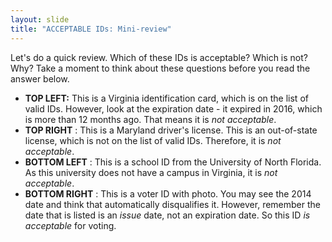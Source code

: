 ```yaml
---
layout: slide
title: "ACCEPTABLE IDs: Mini-review"
---
```


Let&#39;s do a quick review. Which of these IDs is acceptable? Which is not? Why? Take a moment to think about these questions before you read the answer below.

- **TOP LEFT:** This is a Virginia identification card, which is on the list of valid IDs. However, look at the expiration date - it expired in 2016, which is more than 12 months ago. That means it is *not acceptable*.
- **TOP RIGHT** : This is a Maryland driver&#39;s license. This is an out-of-state license, which is not on the list of valid IDs. Therefore, it is *not acceptable*.
- **BOTTOM LEFT** : This is a school ID from the University of North Florida. As this university does not have a campus in Virginia, it is *not acceptable*.
- **BOTTOM RIGHT** : This is a voter ID with photo. You may see the 2014 date and think that automatically disqualifies it. However, remember the date that is listed is an _issue_ date, not an expiration date. So this ID *is acceptable* for voting.